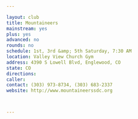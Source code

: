 ```yaml
---

layout: club
title: Mountaineers
mainstream: yes
plus: yes
advanced: no
rounds: no
schedule: 1st, 3rd &amp; 5th Saturday, 7:30 AM
location: Valley View Church Gym
address: 4390 S Lowell Blvd, Englewood, CO
state: CO
directions: 
caller: 
contact: (303) 973-8734, (303) 683-2337
website: http://www.mountaineerssdc.org



---
```


